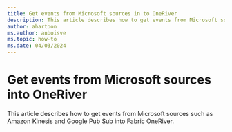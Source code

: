 ```yaml
---
title: Get events from Microsoft sources in to OneRiver
description: This article describes how to get events from Microsoft sources such as Amazon Kinesis and Google Pub Sub into Fabric OneRiver.
author: ahartoon
ms.author: anboisve
ms.topic: how-to
ms.date: 04/03/2024
---
```


# Get events from Microsoft sources into OneRiver
This article describes how to get events from Microsoft sources such as Amazon Kinesis and Google Pub Sub into Fabric OneRiver.